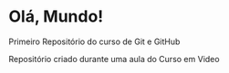 # Olá, Mundo!
 Primeiro Repositório do curso de Git e GitHub

 Repositório criado durante uma aula do Curso em Video

